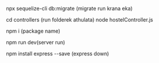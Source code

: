 npx sequelize-cli db:migrate  (migrate run krana eka)

cd controllers (run folderek athulata)
node hostelController.js

npm i (package name)

npm run dev(server run)



npm install express --save (express down)